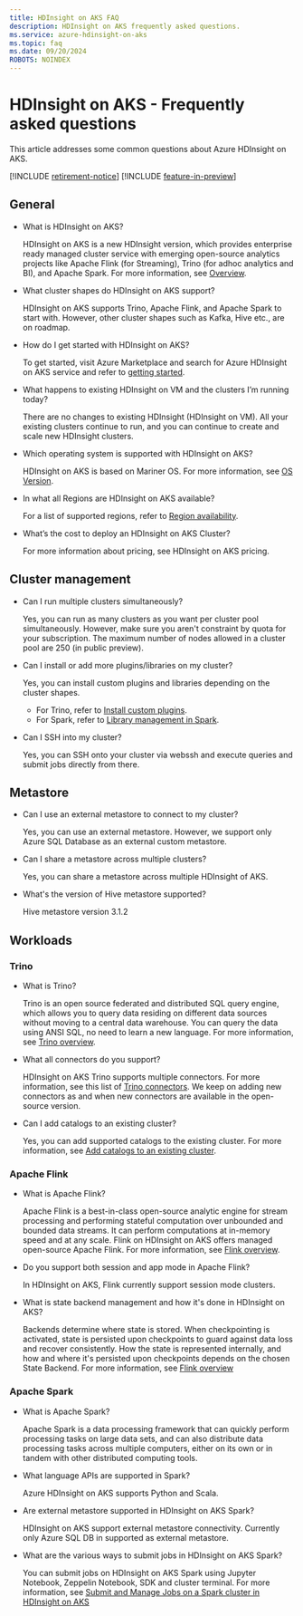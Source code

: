 ```yaml
---
title: HDInsight on AKS FAQ
description: HDInsight on AKS frequently asked questions.
ms.service: azure-hdinsight-on-aks
ms.topic: faq
ms.date: 09/20/2024
ROBOTS: NOINDEX
---
```


# HDInsight on AKS - Frequently asked questions

This article addresses some common questions about Azure HDInsight on AKS.

[!INCLUDE [retirement-notice](includes/retirement-notice.md)]
[!INCLUDE [feature-in-preview](includes/feature-in-preview.md)]



## General

* What is HDInsight on AKS?

   HDInsight on AKS is a new HDInsight version, which provides enterprise ready managed cluster service with emerging open-source analytics projects like Apache Flink (for Streaming), Trino (for adhoc analytics and BI), and Apache Spark. For more information, see [Overview](./overview.md).

* What cluster shapes do HDInsight on AKS support?

   HDInsight on AKS supports Trino, Apache Flink, and Apache Spark to start with. However, other cluster shapes such as Kafka, Hive etc., are on roadmap. 
 
* How do I get started with HDInsight on AKS?

   To get started, visit Azure Marketplace and search for Azure HDInsight on AKS service and refer to [getting started](./quickstart-create-cluster.md).

* What happens to existing HDInsight on VM and the clusters I’m running today?

   There are no changes to existing HDInsight (HDInsight on VM). All your existing clusters continue to run, and you can continue to create and scale new HDInsight clusters.

* Which operating system is supported with HDInsight on AKS?

   HDInsight on AKS is based on Mariner OS. For more information, see [OS Version](./release-notes/hdinsight-aks-release-notes.md#operating-system-version).

* In what all Regions are HDInsight on AKS available?

   For a list of supported regions, refer to [Region availability](./overview.md#region-availability-public-preview).

* What’s the cost to deploy an HDInsight on AKS Cluster?

   For more information about pricing, see HDInsight on AKS pricing.

## Cluster management

* Can I run multiple clusters simultaneously?

   Yes, you can run as many clusters as you want per cluster pool simultaneously. However, make sure you aren't constraint by quota for your subscription. The maximum number of nodes allowed in a cluster pool are 250 (in public preview).

* Can I install or add more plugins/libraries on my cluster?

   Yes, you can install custom plugins and libraries depending on the cluster shapes.
   * For Trino, refer to [Install custom plugins](./trino/trino-custom-plugins.md). 
   * For Spark, refer to [Library management in Spark](./spark/library-management.md).
     
* Can I SSH into my cluster?

   Yes, you can SSH onto your cluster via webssh and execute queries and submit jobs directly from there.

## Metastore

* Can I use an external metastore to connect to my cluster?

   Yes, you can use an external metastore. However, we support only Azure SQL Database as an external custom metastore.

* Can I share a metastore across multiple clusters?

   Yes, you can share a metastore across multiple HDInsight of AKS. 

* What's the version of Hive metastore supported?

   Hive metastore version 3.1.2

## Workloads

### Trino

* What is Trino?

   Trino is an open source federated and distributed SQL query engine, which allows you to query data residing on different data sources without moving to a central data warehouse.
    You can query the data using ANSI SQL, no need to learn a new language. For more information, see [Trino overview](./trino/trino-overview.md).

* What all connectors do you support?

   HDInsight on AKS Trino supports multiple connectors.  For more information, see this list of [Trino connectors](./trino/trino-connectors.md).
    We keep on adding new connectors as and when new connectors are available in the open-source version.

* Can I add catalogs to an existing cluster?

   Yes, you can add supported catalogs to the existing cluster. For more information, see [Add catalogs to an existing cluster](./trino/trino-add-catalogs.md).
 
### Apache Flink

* What is Apache Flink?

   Apache Flink is a best-in-class open-source analytic engine for stream processing and performing stateful computation over unbounded and bounded data streams. It can perform computations at in-memory speed and at any scale.
    Flink on HDInsight on AKS offers managed open-source Apache Flink. For more information, see [Flink overview](./flink/flink-overview.md).

* Do you support both session and app mode in Apache Flink?

   In HDInsight on AKS, Flink currently support session mode clusters.  

* What is state backend management and how it's done in HDInsight on AKS? 

   Backends determine where state is stored. When checkpointing is activated, state is persisted upon checkpoints to guard against data loss and recover consistently. How the state is represented internally, and how and where it's persisted upon checkpoints depends on the chosen State Backend. For more information, see [Flink overview](./flink/flink-overview.md)

### Apache Spark 

* What is Apache Spark? 

   Apache Spark is a data processing framework that can quickly perform processing tasks on large data sets, and can also distribute data processing tasks across multiple computers, either on its own or in tandem with other distributed computing tools.   

* What language APIs are supported in Spark? 

   Azure HDInsight on AKS supports Python and Scala. 

* Are external metastore supported in HDInsight on AKS Spark? 

   HDInsight on AKS support external metastore connectivity. Currently only Azure SQL DB in supported as external metastore. 

* What are the various ways to submit jobs in HDInsight on AKS Spark? 

   You can submit jobs on HDInsight on AKS Spark using Jupyter Notebook, Zeppelin Notebook, SDK and cluster terminal. For more information, see [Submit and Manage Jobs on a Spark cluster in HDInsight on AKS](./spark/submit-manage-jobs.md)

